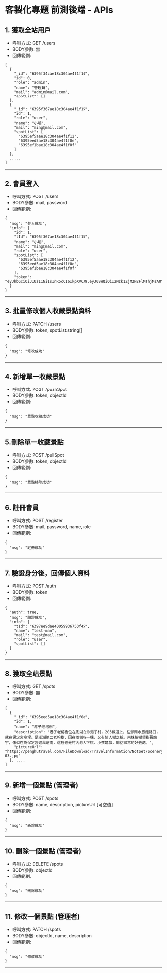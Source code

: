 # 客製化專題 前測後端 -  APIs

## 1. 獲取全站用戶
* 呼叫方式: GET /users
* BODY參數: 無
* 回傳範例: 
```json=
[
  {
    "_id": "6395f34cae18c304ae4f1f14",
    "id": 0,
    "role": "admin",
    "name": "管理員",
    "mail": "admin@mail.com",
    "spotList": []
  },
  {
    "_id": "6395f367ae18c304ae4f1f15",
    "id": 1,
    "role": "user",
    "name": "小明",
    "mail": "ming@mail.com",
    "spotList": [
      "6395ef5aae18c304ae4f1f12",
      "6395eed5ae18c304ae4f1f0e",
      "6395ef1bae18c304ae4f1f0f"
    ]
  },
  .....
]
```

---------------------------
## 2. 會員登入
* 呼叫方式: POST /users
* BODY參數: mail, password
* 回傳範例: 
```json=
{
  "msg": "登入成功",
  "info": {
    "id": 1,
    "tId": "6395f367ae18c304ae4f1f15",
    "name": "小明",
    "mail": "ming@mail.com",
    "role": "user",
    "spotList": [
      "6395ef5aae18c304ae4f1f12",
      "6395eed5ae18c304ae4f1f0e",
      "6395ef1bae18c304ae4f1f0f"
    ],
    "token": "eyJhbGciOiJIUzI1NiIsInR5cCI6IkpXVCJ9.eyJ0SWQiOiI2Mzk1ZjM2N2FlMThjMzA0YWU0ZjFmMTUiLCJpYXQiOjE2NzA5MDA5NDksImV4cCI6MTY3MDk4NzM0OX0.4q0e8iU14D6obEhATOfOWcO2zVI9zxJIik4lSYDoRpc"
  }
}
```

---------------------------
## 3. 批量修改個人收藏景點資料
* 呼叫方式: PATCH /users
* BODY參數: token, spotList:string[]
* 回傳範例: 
```json=
{
  "msg": "修改成功"
}
```
---------------------------
## 4. 新增單一收藏景點
* 呼叫方式: POST /pushSpot
* BODY參數: token, objectId
* 回傳範例: 
```json=
{
  "msg": "景點收藏成功"
}
```

---------------------------
## 5.刪除單一收藏景點
* 呼叫方式: POST /pullSpot
* BODY參數: token, objectId
* 回傳範例: 
```json=
{
  "msg": "景點移除成功"
}
```

---------------------------
## 6. 註冊會員
* 呼叫方式: POST /register
* BODY參數: mail, password, name, role 
* 回傳範例: 
```
{
  "msg": "註冊成功"
}
```

---------------------------
## 7. 驗證身分後，回傳個人資料
* 呼叫方式: POST /auth
* BODY參數: token
* 回傳範例: 
```json=
{
  "auth": true,
  "msg": "驗證成功",
  "info": {
    "tId": "6397ee9dae40059936753f45",
    "name": "test-man",
    "mail": "test@mail.com",
    "role": "user",
    "spotList": []
  }
}
```

---------------------------
## 8. 獲取全站景點
* 呼叫方式: GET /spots
* BODY參數: 無
* 回傳範例:
```json=
[
  {
    "_id": "6395eed5ae18c304ae4f1f0e",
    "id": 1,
    "name": "港子老榕樹",
    "description": "港子老榕樹位在澎湖白沙港子村，203線道上，往澎湖水族館路口，就在保定宮廟埕。是澎湖第二老榕樹，因在兩側各一棵，又有情人樹之稱。兩株榕樹環抱著廟宇，像似在為保定宮遮風避雨，這裡也是村內老人下棋、小孩嬉戲，閒話家常的好去處。",
    "pictureUrl": "https://penghutravel.com/FileDownload/TravelInformation/NotSet/Scenery/378/039-03.jpg"
  }, ....
]
```

---------------------------
## 9. 新增一個景點 (管理者)
* 呼叫方式: POST /spots
* BODY參數: name, description, pictureUrl [可空值]
* 回傳範例: 
```json=
{
  "msg": "新增成功"
}
```

---------------------------
## 10. 刪除一個景點 (管理者)
* 呼叫方式: DELETE /spots
* BODY參數: objectId
* 回傳範例: 
```json=
{
  "msg": "刪除成功"
}
```
---------------------------
## 11. 修改一個景點 (管理者)
* 呼叫方式: PATCH /spots
* BODY參數: objectId, name, description
* 回傳範例: 
```json=
{
  "msg": "修改成功"
}
```
---------------------------

